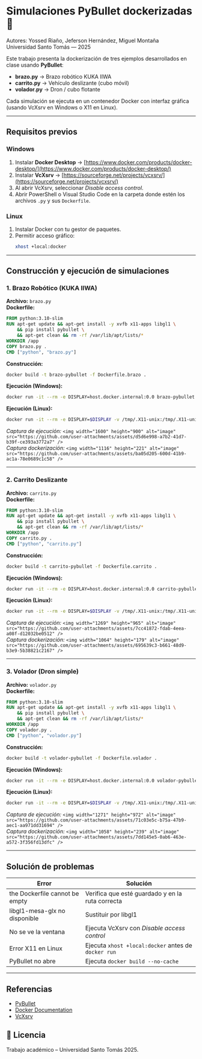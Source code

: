 # Simulaciones PyBullet dockerizadas 🐋

Autores: Yossed Riaño, Jeferson Hernández, Miguel Montaña  
Universidad Santo Tomás — 2025  

Este trabajo presenta la dockerización de tres ejemplos desarrollados en clase usando **PyBullet**:

- **brazo.py** → Brazo robótico KUKA IIWA  
- **carrito.py** → Vehículo deslizante (cubo móvil)  
- **volador.py** → Dron / cubo flotante  

Cada simulación se ejecuta en un contenedor Docker con interfaz gráfica (usando VcXsrv en Windows o X11 en Linux).

---

## Requisitos previos

### Windows
1. Instalar **Docker Desktop** → [https://www.docker.com/products/docker-desktop/](https://www.docker.com/products/docker-desktop/)
2. Instalar **VcXsrv** → [https://sourceforge.net/projects/vcxsrv/](https://sourceforge.net/projects/vcxsrv/)
3. Al abrir VcXsrv, seleccionar *Disable access control*.
4. Abrir PowerShell o Visual Studio Code en la carpeta donde estén los archivos `.py` y sus `Dockerfile`.

### Linux
1. Instalar Docker con tu gestor de paquetes.
2. Permitir acceso gráfico:
   ```bash
   xhost +local:docker
   ```

---

##  Construcción y ejecución de simulaciones

###  1. Brazo Robótico (KUKA IIWA)
**Archivo:** `brazo.py`  
**Dockerfile:**
```dockerfile
FROM python:3.10-slim
RUN apt-get update && apt-get install -y xvfb x11-apps libgl1 \
    && pip install pybullet \
    && apt-get clean && rm -rf /var/lib/apt/lists/*
WORKDIR /app
COPY brazo.py .
CMD ["python", "brazo.py"]
```
**Construcción:**
```bash
docker build -t brazo-pybullet -f Dockerfile.brazo .
```
**Ejecución (Windows):**
```bash
docker run -it --rm -e DISPLAY=host.docker.internal:0.0 brazo-pybullet
```
**Ejecución (Linux):**
```bash
docker run -it --rm -e DISPLAY=$DISPLAY -v /tmp/.X11-unix:/tmp/.X11-unix brazo-pybullet
```
 *Captura de ejecución:* `<img width="1600" height="900" alt="image" src="https://github.com/user-attachments/assets/d5d6e998-a7b2-41d7-b39f-ce393a3772a7" />
`  
*Captura dockerización:* `<img width="1116" height="221" alt="image" src="https://github.com/user-attachments/assets/ba05d205-600d-41b9-ac1a-78e0689c1c58" />
`

---

###  2. Carrito Deslizante
**Archivo:** `carrito.py`  
**Dockerfile:**
```dockerfile
FROM python:3.10-slim
RUN apt-get update && apt-get install -y xvfb x11-apps libgl1 \
    && pip install pybullet \
    && apt-get clean && rm -rf /var/lib/apt/lists/*
WORKDIR /app
COPY carrito.py .
CMD ["python", "carrito.py"]
```
**Construcción:**
```bash
docker build -t carrito-pybullet -f Dockerfile.carrito .
```
**Ejecución (Windows):**
```bash
docker run -it --rm -e DISPLAY=host.docker.internal:0.0 carrito-pybullet
```
**Ejecución (Linux):**
```bash
docker run -it --rm -e DISPLAY=$DISPLAY -v /tmp/.X11-unix:/tmp/.X11-unix carrito-pybullet
```
*Captura de ejecución:* `<img width="1269" height="965" alt="image" src="https://github.com/user-attachments/assets/7cc41872-fdab-4eea-a08f-d12032be0512" />
`  
*Captura dockerización:* `<img width="1064" height="179" alt="image" src="https://github.com/user-attachments/assets/695639c3-b661-48d9-b3e9-5b38821c2167" />
`

---

###  3. Volador (Dron simple)
**Archivo:** `volador.py`  
**Dockerfile:**
```dockerfile
FROM python:3.10-slim
RUN apt-get update && apt-get install -y xvfb x11-apps libgl1 \
    && pip install pybullet \
    && apt-get clean && rm -rf /var/lib/apt/lists/*
WORKDIR /app
COPY volador.py .
CMD ["python", "volador.py"]
```
**Construcción:**
```bash
docker build -t volador-pybullet -f Dockerfile.volador .
```
**Ejecución (Windows):**
```bash
docker run -it --rm -e DISPLAY=host.docker.internal:0.0 volador-pybullet
```
**Ejecución (Linux):**
```bash
docker run -it --rm -e DISPLAY=$DISPLAY -v /tmp/.X11-unix:/tmp/.X11-unix volador-pybullet
```
 *Captura de ejecución:* `<img width="1271" height="972" alt="image" src="https://github.com/user-attachments/assets/71c03e5c-b75a-47b9-aec1-aa971dd31694" />
`  
 *Captura dockerización:* `<img width="1058" height="239" alt="image" src="https://github.com/user-attachments/assets/7dd145e5-0ab6-463e-a572-3f356fd13dfc" />
`

---

## Solución de problemas

| Error | Solución |
|-------|-----------|
| the Dockerfile cannot be empty | Verifica que esté guardado y en la ruta correcta |
| libgl1-mesa-glx no disponible | Sustituir por libgl1 |
| No se ve la ventana | Ejecuta VcXsrv con *Disable access control* |
| Error X11 en Linux | Ejecuta `xhost +local:docker` antes de `docker run` |
| PyBullet no abre | Ejecuta `docker build --no-cache` |

---

## Referencias
- [PyBullet](https://pybullet.org/wordpress/)  
- [Docker Documentation](https://docs.docker.com/)  
- [VcXsrv](https://sourceforge.net/projects/vcxsrv/)  



## 🧾 Licencia
Trabajo académico – Universidad Santo Tomás 2025.
